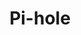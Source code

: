 ---
title: Pi-hole
menu:
  sidebar:
    name: Pi-hole
    identifier: pihole
    weight: 300
tags: ["pihole"]
categories: ["Tutorials"]
---